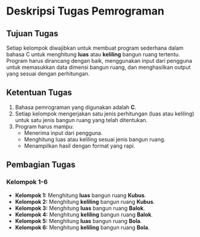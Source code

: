 # Deskripsi Tugas Pemrograman

## Tujuan Tugas
Setiap kelompok diwajibkan untuk membuat program sederhana dalam bahasa C untuk menghitung **luas** atau **keliling** bangun ruang tertentu. Program harus dirancang dengan baik, menggunakan input dari pengguna untuk memasukkan data dimensi bangun ruang, dan menghasilkan output yang sesuai dengan perhitungan.

## Ketentuan Tugas
1. Bahasa pemrograman yang digunakan adalah **C**.
2. Setiap kelompok mengerjakan satu jenis perhitungan (luas atau keliling) untuk satu jenis bangun ruang yang telah ditentukan.
3. Program harus mampu:
   - Menerima input dari pengguna.
   - Menghitung luas atau keliling sesuai jenis bangun ruang.
   - Menampilkan hasil dengan format yang rapi.

## Pembagian Tugas
### Kelompok 1-6
- **Kelompok 1:** Menghitung **luas** bangun ruang **Kubus**.
- **Kelompok 2:** Menghitung **keliling** bangun ruang **Kubus**.
- **Kelompok 3:** Menghitung **luas** bangun ruang **Balok**.
- **Kelompok 4:** Menghitung **keliling** bangun ruang **Balok**.
- **Kelompok 5:** Menghitung **luas** bangun ruang **Bola**.
- **Kelompok 6:** Menghitung **keliling** bangun ruang **Bola**.


